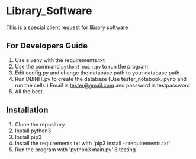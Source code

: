 # Library_Software
This is a special client request for library software


## For Developers Guide

1. Use a venv with the requirements.txt
2. Use the command `python3 main.py` to run the program
3. Edit config.py and change the database path to your database path.
4. Run DBINIT.py to create the database (Use tester_notebook.ipynb and run the cells.) Email is tester@gmail.com and password is testpassword
5. All the best.




## Installation
1. Clone the repository
2. Install python3
3. Install pip3
4. Install the requirements.txt with  'pip3 install -r requirements.txt'
5. Run the program with 'python3 main.py'
6.testing
